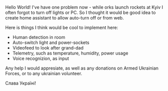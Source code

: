Hello World!
I've have one problem now - while orks launch rockets at Kyiv I often forgot to turn off lights or PC.
So I thought it would be good idea to create home assistant to allow auto-turn off or from web.

Here is things I think would be cool to implement here:
 + Human detection in room
 + Auto-switch light and power-sockets
 + Videofeed to look after grand-dad
 + Telemetry, such as temperature, humidity, power usage
 + Voice recognizion, as input

Any help I would appresiate, as well as any donations on Armed Ukrainian Forces, or to any ukrainian volunteer.

Слава Україні!
